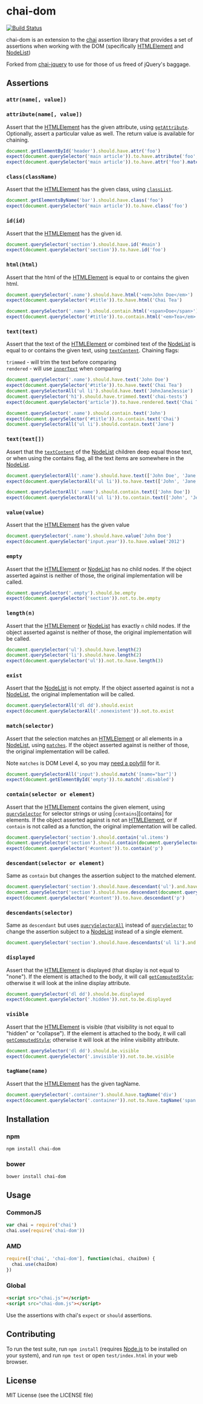 # chai-dom

[![Build Status](https://secure.travis-ci.org/nathanboktae/chai-dom.png)](http://travis-ci.org/nathanboktae/chai-dom)

chai-dom is an extension to the [chai](http://chaijs.com/) assertion library that
provides a set of assertions when working with the DOM (specifically [HTMLElement][] and [NodeList][])

Forked from [chai-jquery](https://github.com/chaijs/chai-jquery) to use for those of us freed of jQuery's baggage.

## Assertions

### `attr(name[, value])`
### `attribute(name[, value])`

Assert that the [HTMLElement][] has the given attribute, using [`getAttribute`](https://developer.mozilla.org/en-US/docs/Web/API/Element/getAttribute).
Optionally, assert a particular value as well. The return value is available for chaining.

```js
document.getElementById('header').should.have.attr('foo')
expect(document.querySelector('main article')).to.have.attribute('foo', 'bar')
expect(document.querySelector('main article')).to.have.attr('foo').match(/bar/)
```

### `class(className)`
Assert that the [HTMLElement][] has the given class, using [`classList`](https://developer.mozilla.org/en-US/docs/Web/API/Element/classList).

```js
document.getElementsByName('bar').should.have.class('foo')
expect(document.querySelector('main article')).to.have.class('foo')
```

### `id(id)`
Assert that the [HTMLElement][] has the given id.

```js
document.querySelector('section').should.have.id('#main')
expect(document.querySelector('section')).to.have.id('foo')
```

### `html(html)`
Assert that the html of the [HTMLElement][] is equal to or contains the given html.

```js
document.querySelector('.name').should.have.html('<em>John Doe</em>')
expect(document.querySelector('#title')).to.have.html('Chai Tea')
```
```js
document.querySelector('.name').should.contain.html('<span>Doe</span>')
expect(document.querySelector('#title')).to.contain.html('<em>Tea</em>')
```

### `text(text)`
Assert that the text of the [HTMLElement][] or combined text of the [NodeList][] is equal to or contains the given text, using [`textContent`][textContent]. Chaining flags:

`trimmed`  - will trim the text before comparing\
`rendered` - will use [`innerText`][innerText] when comparing

```js
document.querySelector('.name').should.have.text('John Doe')
expect(document.querySelector('#title')).to.have.text('Chai Tea')
document.querySelectorAll('ul li').should.have.text('JohnJaneJessie')
document.querySelector('h1').should.have.trimmed.text('chai-tests')
expect(document.querySelector('article')).to.have.rendered.text('Chai Tea is great')
```

```js
document.querySelector('.name').should.contain.text('John')
expect(document.querySelector('#title')).to.contain.text('Chai')
document.querySelectorAll('ul li').should.contain.text('Jane')
```

### `text(text[])`
Assert that the [`textContent`][textContent] of the [NodeList][] children deep equal those text, or when using the contains flag, all the text items are somewhere in the [NodeList][].

```js
document.querySelectorAll('.name').should.have.text(['John Doe', 'Jane'])
expect(document.querySelectorAll('ul li')).to.have.text(['John', 'Jane', 'Jessie'])
```

```js
document.querySelectorAll('.name').should.contain.text(['John Doe'])
expect(document.querySelectorAll('ul li')).to.contain.text(['John', 'Jessie'])
```

### `value(value)`
Assert that the [HTMLElement][] has the given value

```js
document.querySelector('.name').should.have.value('John Doe')
expect(document.querySelector('input.year')).to.have.value('2012')
```

### `empty`
Assert that the [HTMLElement][] or [NodeList][] has no child nodes. If the object asserted against is neither of those, the original implementation will be called.

```js
document.querySelector('.empty').should.be.empty
expect(document.querySelector('section')).not.to.be.empty
```

### `length(n)`
Assert that the [HTMLElement][] or [NodeList][] has exactly `n` child nodes. If the object asserted against is neither of those, the original implementation will be called.

```js
document.querySelector('ul').should.have.length(2)
document.querySelector('li').should.have.length(2)
expect(document.querySelector('ul')).not.to.have.length(3)
```

### `exist`
Assert that the [NodeList][] is not empty. If the object asserted
against is not a [NodeList][], the original implementation will be called.

```js
document.querySelectorAll('dl dd').should.exist
expect(document.querySelectorAll('.nonexistent')).not.to.exist
```

### `match(selector)`
Assert that the selection matches an [HTMLElement][] or all elements in a [NodeList][], using [`matches`](https://developer.mozilla.org/en-US/docs/Web/API/Element/matches). If the object asserted against is neither of those, the original implementation will be called.

Note `matches` is DOM Level 4, so you may [need a polyfill](https://github.com/WebReflection/dom4) for it.

```js
document.querySelectorAll('input').should.match('[name="bar"]')
expect(document.getElementById('empty')).to.match('.disabled')
```

### `contain(selector or element)`
Assert that the [HTMLElement][] contains the given element, using [`querySelector`][querySelector] for selector strings or using [`contains`][contains] for elements. If the object asserted against is not an [HTMLElement][], or if `contain` is not called as a function, the original
implementation will be called.

```js
document.querySelector('section').should.contain('ul.items')
document.querySelector('section').should.contain(document.querySelector('section div'))
expect(document.querySelector('#content')).to.contain('p')
```

### `descendant(selector or element)`
Same as `contain` but changes the assertion subject to the matched element.

```js
document.querySelector('section').should.have.descendant('ul').and.have.class('items')
document.querySelector('section').should.have.descendant(document.querySelector('section div'))
expect(document.querySelector('#content')).to.have.descendant('p')
```

### `descendants(selector)`
Same as `descendant` but uses [`querySelectorAll`][querySelectorAll] instead of [`querySelector`][querySelector] to change the assertion subject to a [NodeList][] instead of a single element.

```js
document.querySelector('section').should.have.descendants('ul li').and.have.length(3)
```

### `displayed`
Assert that the [HTMLElement][] is displayed (that display is not equal to "none"). If the element is attached to the body, it will call [`getComputedStyle`](https://developer.mozilla.org/en-US/docs/Web/API/Window/getComputedStyle); otherwise it will look at the inline display attribute.

```js
document.querySelector('dl dd').should.be.displayed
expect(document.querySelector('.hidden')).not.to.be.displayed
```

### `visible`
Assert that the [HTMLElement][] is visible (that visibility is not equal to "hidden" or "collapse"). If the element is attached to the body, it will call [`getComputedStyle`](https://developer.mozilla.org/en-US/docs/Web/API/Window/getComputedStyle); otherwise it will look at the inline visibility attribute.

```js
document.querySelector('dl dd').should.be.visible
expect(document.querySelector('.invisible')).not.to.be.visible
```

### `tagName(name)`
Assert that the [HTMLElement][] has the given tagName.

```js
document.querySelector('.container').should.have.tagName('div')
expect(document.querySelector('.container')).not.to.have.tagName('span')
```

## Installation

### npm

```
npm install chai-dom
```

### bower

```
bower install chai-dom
```

## Usage

### CommonJS

```javascript
var chai = require('chai')
chai.use(require('chai-dom'))
```

### AMD

```javascript
require(['chai', 'chai-dom'], function(chai, chaiDom) {
  chai.use(chaiDom)
})
```

### Global

```html
<script src="chai.js"></script>
<script src="chai-dom.js"></script>
```

Use the assertions with chai's `expect` or `should` assertions.

## Contributing

To run the test suite, run `npm install` (requires
[Node.js](http://nodejs.org/) to be installed on your system), and run `npm test` or open
`test/index.html` in your web browser.

## License

MIT License (see the LICENSE file)

[HTMLElement]: https://developer.mozilla.org/en-US/docs/Web/API/HTMLElement
[NodeList]: https://developer.mozilla.org/en-US/docs/Web/API/NodeList
[textContent]: https://developer.mozilla.org/en-US/docs/Web/API/Node/textContent
[innerText]: https://developer.mozilla.org/en-US/docs/Web/API/HTMLElement/innerText
[querySelector]: https://developer.mozilla.org/en-US/docs/Web/API/Element/querySelector
[querySelectorAll]: https://developer.mozilla.org/en-US/docs/Web/API/Element/querySelectorAll
